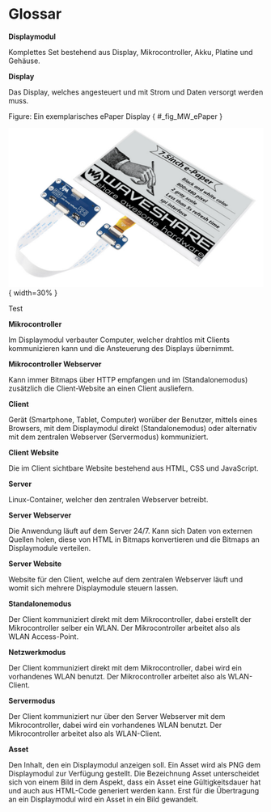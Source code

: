 # Glossar

<a id="GL_01">**Displaymodul**</a>

Komplettes Set bestehend aus Display, Mikrocontroller, Akku, Platine und Gehäuse. 

<a id="GL_02">**Display**</a>

Das Display, welches angesteuert und mit Strom und Daten versorgt werden muss. 

Figure: Ein exemplarisches ePaper Display { #_fig_MW_ePaper } 

![](img/ePaper-Display.png) { width=30% }

Test

<a id="GL_03">**Mikrocontroller**</a>

Im Displaymodul verbauter Computer, welcher drahtlos mit Clients kommunizieren kann und die Ansteuerung des Displays übernimmt. 

<a id="GL_04">**Mikrocontroller Webserver**</a>

Kann immer Bitmaps über HTTP empfangen und im (Standalonemodus) zusätzlich die Client-Website an einen Client ausliefern. 

<a id="GL_05">**Client**</a>

Gerät (Smartphone, Tablet, Computer) worüber der Benutzer, mittels eines Browsers, mit dem Displaymodul direkt (Standalonemodus) oder alternativ mit dem zentralen Webserver (Servermodus) kommuniziert. 

<a id="GL_06">**Client Website**</a>

Die im Client sichtbare Website bestehend aus HTML, CSS und JavaScript. 

<a id="GL_07">**Server**</a>

Linux-Container, welcher den zentralen Webserver betreibt. 

<a id="GL_08">**Server Webserver**</a>

Die Anwendung läuft auf dem Server 24/7. Kann sich Daten von externen Quellen holen, diese von HTML in Bitmaps konvertieren und die Bitmaps an Displaymodule verteilen. 

<a id="GL_09">**Server Website**</a>

Website für den Client, welche auf dem zentralen Webserver läuft und womit sich mehrere Displaymodule steuern lassen. 

<a id="GL_10">**Standalonemodus**</a>

Der Client kommuniziert direkt mit dem Mikrocontroller, dabei erstellt der Mikrocontroller selber ein WLAN. Der Mikrocontroller arbeitet also als WLAN Access-Point. 

<a id="GL_11">**Netzwerkmodus**</a>

Der Client kommuniziert direkt mit dem Mikrocontroller, dabei wird ein vorhandenes WLAN benutzt. Der Mikrocontroller arbeitet also als WLAN-Client. 

<a id="GL_12">**Servermodus**</a>

Der Client kommuniziert nur über den Server Webserver mit dem Mikrocontroller, dabei wird ein vorhandenes WLAN benutzt. Der Mikrocontroller arbeitet also als WLAN-Client.

<a id="GL_13">**Asset**</a>

Den Inhalt, den ein Displaymodul anzeigen soll. Ein Asset wird als PNG dem Displaymodul zur Verfügung gestellt. Die Bezeichnung Asset unterscheidet sich von einem Bild in dem Aspekt, dass ein Asset eine Gültigkeitsdauer hat und auch aus HTML-Code generiert werden kann. Erst für die Übertragung an ein Displaymodul wird ein Asset in ein Bild gewandelt. 